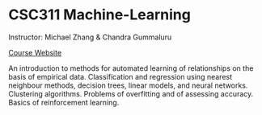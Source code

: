 # CSC311 Machine-Learning

Instructor: Michael Zhang & Chandra Gummaluru

[Course Website](https://www.cs.toronto.edu/~michael/teaching/csc311_w23/)

An introduction to methods for automated learning of relationships on the basis of empirical data. Classification and regression using nearest neighbour methods, decision trees, linear models, and neural networks. Clustering algorithms. Problems of overfitting and of assessing accuracy. Basics of reinforcement learning.
